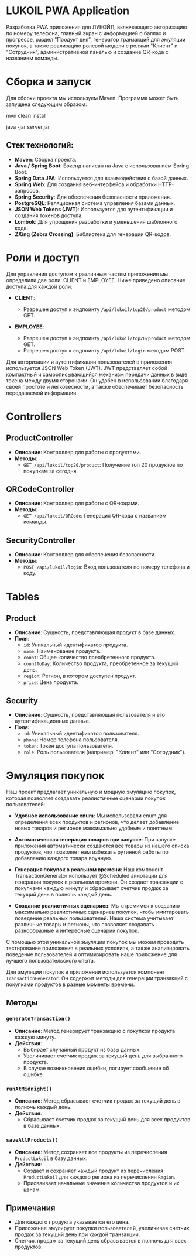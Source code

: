# LUKOIL PWA Application

Разработка PWA приложения для ЛУКОЙЛ, включающего авторизацию по номеру телефона, главный экран с информацией о баллах и прогрессе, раздел "Продукт дня", генератор транзакций для эмуляции покупок, а также реализацию ролевой модели с ролями "Клиент" и "Сотрудник", административной панелью и создание QR-кода с названием команды.

# Сборка и запуск

Для сборки проекта мы используем Maven. Программа может быть запущена следующим образом:

mvn clean install 

java -jar server.jar

## Стек технологий:
- **Maven**: Сборка проекта.
- **Java / Spring Boot**: Бэкенд написан на Java с использованием Spring Boot.
- **Spring Data JPA**: Используется для взаимодействия с базой данных.
- **Spring Web**: Для создания веб-интерфейса и обработки HTTP-запросов.
- **Spring Security**: Для обеспечения безопасности приложения.
- **PostgreSQL**: Реляционная система управления базами данных.
- **JSON Web Tokens (JWT)**: Используется для аутентификации и создания токенов доступа.
- **Lombok**: Для упрощения разработки и уменьшения шаблонного кода.
- **ZXing (Zebra Crossing)**: Библиотека для генерации QR-кодов.

# Роли и доступ

Для управления доступом к различным частям приложения мы определили две роли: CLIENT и EMPLOYEE. Ниже приведено описание доступа для каждой роли:

- **CLIENT**: 
    - Разрешен доступ к эндпоинту `/api/lukoil/top20/product` методом GET.

- **EMPLOYEE**: 
    - Разрешен доступ к эндпоинту `/api/lukoil/top20/product` методом GET.
    - Разрешен доступ к эндпоинту `/api/lukoil/login` методом POST.

Для авторизации и аутентификации пользователей в приложении используется JSON Web Token (JWT). JWT представляет собой компактный и самоописывающийся механизм передачи данных в виде токена между двумя сторонами. Он удобен в использовании благодаря своей простоте и легковесности, а также обеспечивает безопасность передаваемой информации.

# Controllers

## ProductController

- **Описание**: Контроллер для работы с продуктами.
- **Методы**:
  - `GET /api/lukoil/top20/product`: Получение топ 20 продуктов по покупкам за сегодня.

## QRCodeController

- **Описание**: Контроллер для работы с QR-кодами.
- **Методы**:
  - `GET /api/lukoil/QRCode`: Генерация QR-кода с названием команды.

## SecurityController

- **Описание**: Контроллер для обеспечения безопасности.
- **Методы**:
  - `POST /api/lukoil/login`: Вход пользователя по номеру телефона и коду.

# Tables

## Product

- **Описание**: Сущность, представляющая продукт в базе данных.
- **Поля**:
  - `id`: Уникальный идентификатор продукта.
  - `name`: Наименование продукта.
  - `count`: Общее количество преобретенного продукта.
  - `countToDay`: Количество продукта, преобретенное за текущий день.
  - `region`: Регион, в котором доступен продукт.
  - `price`: Цена продукта.

## Security

- **Описание**: Сущность, представляющая пользователя и его аутентификационные данные.
- **Поля**:
  - `id`: Уникальный идентификатор пользователя.
  - `phone`: Номер телефона пользователя.
  - `token`: Токен доступа пользователя.
  - `role`: Роль пользователя (например, "Клиент" или "Сотрудник").

# Эмуляция покупок

Наш проект предлагает уникальную и мощную эмуляцию покупок, которая позволяет создавать реалистичные сценарии покупок пользователей:

- **Удобное использование enum**: Мы использовали enum для определения всех продуктов и регионов, что делает добавление новых товаров и регионов максимально удобным и понятным.

- **Автоматическая генерация товаров при запуске**: При запуске приложения автоматически создаются все товары из нашего списка продуктов, что позволяет нам избежать рутинной работы по добавлению каждого товара вручную.

- **Генерация покупок в реальном времени**: Наш компонент TransactionGenerator использует @Scheduled аннотации для генерации покупок в реальном времени. Он создает транзакции с покупками каждую минуту и сбрасывает счетчик продаж за текущий день в полночь каждый день.

- **Создание реалистичных сценариев**: Мы стремимся к созданию максимально реалистичных сценариев покупок, чтобы имитировать поведение реальных пользователей. Наша система учитывает различные товары и регионы, что позволяет создавать разнообразные и интересные сценарии покупок.

С помощью этой уникальной эмуляции покупок мы можем проводить тестирование приложения в реальных условиях, а также анализировать поведение пользователей и оптимизировать наше приложение для лучшего пользовательского опыта.

Для эмуляции покупок в приложении используется компонент `TransactionGenerator`. Он содержит методы для генерации транзакций с покупками продуктов в разные моменты времени.

## Методы

### `generateTransaction()`

- **Описание**: Метод генерирует транзакцию с покупкой продукта каждую минуту.
- **Действия**:
  - Выбирает случайный продукт из базы данных.
  - Увеличивает счетчик продаж за текущий день для выбранного продукта.
  - В случае возникновения ошибки, логирует сообщение об ошибке.

### `runAtMidnight()`

- **Описание**: Метод сбрасывает счетчик продаж за текущий день в полночь каждый день.
- **Действия**:
  - Сбрасывает счетчик продаж за текущий день для всех продуктов в базе данных.

### `saveAllProducts()`

- **Описание**: Метод сохраняет все продукты из перечисления `ProductLukoil` в базу данных.
- **Действия**:
  - Создает и сохраняет каждый продукт из перечисления `ProductLukoil` для каждого региона из перечисления `Region`.
  - Присваивает начальные значения количества продуктов и их ценам.

## Примечания

- Для каждого продукта указывается его цена.
- Приложение эмулирует покупки пользователей, увеличивая счетчик продаж за текущий день при каждой транзакции.
- Счетчик продаж за текущий день сбрасывается в полночь для всех продуктов.
